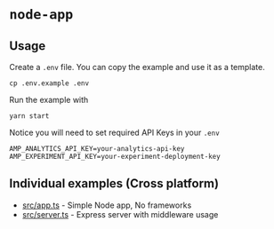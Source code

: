 # `node-app`

## Usage
Create a `.env` file. You can copy the example and use it as a template.
```
cp .env.example .env
```

Run the example with
```
yarn start
```

Notice you will need to set required API Keys in your `.env`
```
AMP_ANALYTICS_API_KEY=your-analytics-api-key
AMP_EXPERIMENT_API_KEY=your-experiment-deployment-key
```

## Individual examples (Cross platform)
* [src/app.ts](src/app.ts) - Simple Node app, No frameworks
* [src/server.ts](src/server.ts) - Express server with middleware usage
